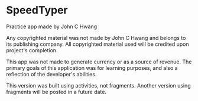 # SpeedTyper

Practice app made by John C Hwang

Any copyrighted material was not made by John C Hwang and belongs to its publishing company. 
All copyrighted material used will be credited upon project's completion.

This app was not made to generate currency or as a source of revenue. The primary goals of this application was for learning purposes,
and also a reflection of the developer's abilities.

This version was built using activities, not fragments. Another version using fragments will be posted in a future date.
